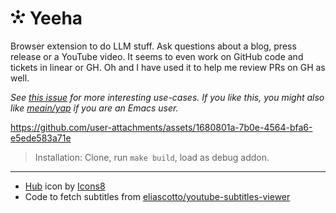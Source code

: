 # ![icon](./assets/icon48.png) Yeeha

Browser extension to do LLM stuff. Ask questions about a blog, press
release or a YouTube video. It seems to even work on GitHub code and
tickets in linear or GH. Oh and I have used it to help me review PRs
on GH as well.

*See [this issue](https://github.com/meain/yeeha/issues/5) for more
interesting use-cases. If you like this, you might also like
[meain/yap](https://github.com/meain/yap) if you are an Emacs user.*

https://github.com/user-attachments/assets/1680801a-7b0e-4564-bfa6-e5ede583a71e

> Installation: Clone, run `make build`, load as debug addon.

---

- <a target="_blank" href="https://icons8.com/icon/GC1ZuXqlf4wE/hub">Hub</a> icon by <a target="_blank" href="https://icons8.com">Icons8</a>
- Code to fetch subtitles from [eliascotto/youtube-subtitles-viewer](https://github.com/eliascotto/youtube-subtitles-viewer/)

